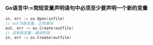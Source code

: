 ### Go语言中:=简短变量声明语句中必须至少要声明一个新的变量

```go
in, err := os.Open(infile)
// out为新变量，正常编译
out, err := os.Create(outfile)
// 没有新变量，编译失败
in, err := os.Create(outfile)
```

